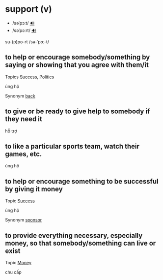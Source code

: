 # support (v)

- /səˈpɔːt/ [🔊](https://www.oxfordlearnersdictionaries.com/media/english/uk_pron/s/sup/suppo/support__gb_2.mp3)
- /səˈpɔːrt/ [🔊](https://www.oxfordlearnersdictionaries.com/media/english/us_pron/s/sup/suppo/support__us_1.mp3)

su-(p)po-rt /sə-ˈpɔː-t/

## to help or encourage somebody/something by saying or showing that you agree with them/it

Topics [Success](../topics/success.md#success), [Politics](../topics/politics.md#politics)

ủng hộ

Synonym [back]()

## to give or be ready to give help to somebody if they need it

hỗ trợ

## to like a particular sports team, watch their games, etc.

ủng hộ

## to help or encourage something to be successful by giving it money

Topic [Success](../topics/success.md#success)

ủng hộ

Synonym [sponsor]()

## to provide everything necessary, especially money, so that somebody/something can live or exist

Topic [Money](../topics/money.md#money)

chu cấp
